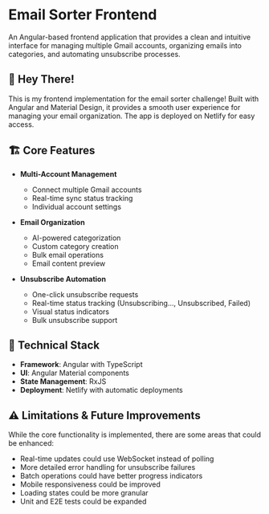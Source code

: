 # Email Sorter Frontend

An Angular-based frontend application that provides a clean and intuitive interface for managing multiple Gmail accounts, organizing emails into categories, and automating unsubscribe processes.

## 👋 Hey There!

This is my frontend implementation for the email sorter challenge! Built with Angular and Material Design, it provides a smooth user experience for managing your email organization. The app is deployed on Netlify for easy access.

## 🏗️ Core Features

- **Multi-Account Management**
  - Connect multiple Gmail accounts
  - Real-time sync status tracking
  - Individual account settings

- **Email Organization**
  - AI-powered categorization
  - Custom category creation
  - Bulk email operations
  - Email content preview

- **Unsubscribe Automation**
  - One-click unsubscribe requests
  - Real-time status tracking (Unsubscribing..., Unsubscribed, Failed)
  - Visual status indicators
  - Bulk unsubscribe support

## 🎨 Technical Stack

- **Framework**: Angular with TypeScript
- **UI**: Angular Material components
- **State Management**: RxJS
- **Deployment**: Netlify with automatic deployments

## ⚠️ Limitations & Future Improvements

While the core functionality is implemented, there are some areas that could be enhanced:

- Real-time updates could use WebSocket instead of polling
- More detailed error handling for unsubscribe failures
- Batch operations could have better progress indicators
- Mobile responsiveness could be improved
- Loading states could be more granular
- Unit and E2E tests could be expanded


```

